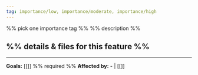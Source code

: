```yaml
---
tag: importance/low, importance/moderate, importance/high
---
```

%% pick one importance tag %%
%% description %% 

## %% details & files for this feature %%

---
**Goals:** [[]] %% required %%
**Affected by:** - | [[]]